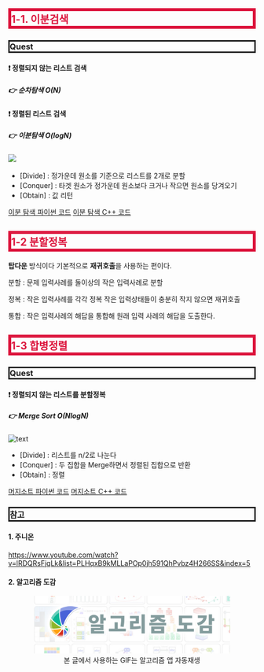 <style>
.imgOption{
    display:flex;
    justify-content:center;
    align-items:center;
    height: 600px; 
}
h2{
    font-weight :bold;
    border : 6px solid #DC143C;
    color : #DC143C !important;
}
h3 {
    font-weight :bold;
    border : 3px solid ;
}
</style>

## 1-1. 이분검색
### Quest
#### ❗ 정렬되지 않는 리스트 검색
##### 👉 순차탐색 O(N)
#### ❗ 정렬된 리스트 검색
##### 👉 이분탐색 O(logN)

<img src="https://media.giphy.com/media/PFsRCUWmdcCMrqKigg/giphy.gif" width=300px />

* [Divide] : 정가운데 원소를 기준으로 리스트를 2개로 분할
* [Conquer] : 타겟 원소가 정가운데 원소보다 크거나 작으면 원소를 당겨오기
* [Obtain] : 값 리턴

[이분 탐색 파이썬 코드](./코드/이분검색.py)
[이분 탐색 C++ 코드](./코드/이분검색.cpp)
## 1-2 분할정복

**탑다운** 방식이다 기본적으로 **재귀호출**을 사용하는 편이다.

분할 
    : 문제 입력사례를 둘이상의 작은 입력사례로 분할

정복 
    : 작은 입력사례를 각각 정복
    작은 입력상태들이 충분히 작지 않으면 재귀호출

통합 
    : 작은 입력사례의 해답을 통합해 원래 입력 사례의 해답을 도출한다.

## 1-3 합병정렬
### Quest
#### ❗ 정렬되지 않는 리스트를 분할정복
##### 👉 Merge Sort O(NlogN)
<img src="https://media.giphy.com/media/uOAd4nVr8y5TUsxhnu/giphy.gif" alt="text" width=300px /><br>
* [Divide] : 리스트를 n/2로 나눈다
* [Conquer] : 두 집합을 Merge하면서 정렬된 집합으로 반환
* [Obtain] : 정렬

[머지소트 파이썬 코드](./코드/합병정렬.py)
[머지소트 C++ 코드](./코드/합병정렬.cpp)

### 참고

#### 1. 주니온 
https://www.youtube.com/watch?v=lRDQRsFjqLk&list=PLHqxB9kMLLaPOp0jh591QhPvbz4H266SS&index=5

#### 2. 알고리즘 도감

<p align="center"> 
  <img src="2022-02-03-14-55-34.png" alt="text" width=400px />
  <br>본 글에서 사용하는 GIF는 알고리즘 앱 자동재생
</p>
